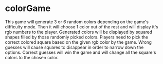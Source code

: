 # colorGame

This game will generate 3 or 6 random colors depending on the game's difficulty mode.
Then it will choose 1 color out of the rest and will display it's rgb numbers to the player.
Generated colors will be displayed by squared shapes filled by those randomly picked colors.
Players need to pick the correct colored square based on the given rgb color by the game.
Wrong guesses will cause squares to disappear in order to narrow down the options.
Correct guesses will win the game and will change all the square's colors to the chosen color.
